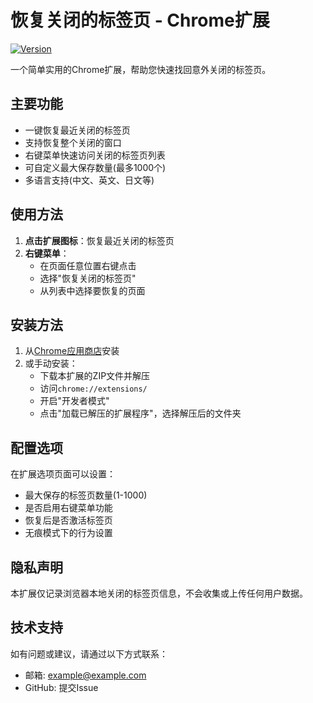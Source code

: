 # 恢复关闭的标签页 - Chrome扩展

[![Version](https://img.shields.io/badge/version-3.6-blue)]()

一个简单实用的Chrome扩展，帮助您快速找回意外关闭的标签页。

## 主要功能

- 一键恢复最近关闭的标签页
- 支持恢复整个关闭的窗口
- 右键菜单快速访问关闭的标签页列表
- 可自定义最大保存数量(最多1000个)
- 多语言支持(中文、英文、日文等)

## 使用方法

1. **点击扩展图标**：恢复最近关闭的标签页
2. **右键菜单**：
   - 在页面任意位置右键点击
   - 选择"恢复关闭的标签页"
   - 从列表中选择要恢复的页面

## 安装方法

1. 从[Chrome应用商店](https://chromewebstore.google.com/detail/%E6%81%A2%E5%A4%8D%E5%85%B3%E9%97%AD%E7%9A%84%E6%A0%87%E7%AD%BE%E9%A1%B5/kmnmkpgmneeokldcmfcgjppgpcfecoed)安装
2. 或手动安装：
   - 下载本扩展的ZIP文件并解压
   - 访问`chrome://extensions/`
   - 开启"开发者模式"
   - 点击"加载已解压的扩展程序"，选择解压后的文件夹

## 配置选项

在扩展选项页面可以设置：

- 最大保存的标签页数量(1-1000)
- 是否启用右键菜单功能
- 恢复后是否激活标签页
- 无痕模式下的行为设置

## 隐私声明

本扩展仅记录浏览器本地关闭的标签页信息，不会收集或上传任何用户数据。

## 技术支持

如有问题或建议，请通过以下方式联系：
- 邮箱: example@example.com
- GitHub: 提交Issue
